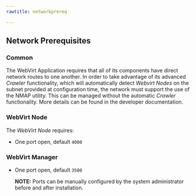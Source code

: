 ```yaml
---
rawtitle: networkprereq

---
```


## Network Prerequisites ##

### Common ###

The WebVirt Application requires that all of its components have direct network routes to one another.  In order to take advantage of its advanced *Crawler* functionality, which will automatically detect *Webvirt Nodes* on the subnet provided at configuration time, the network must support the use of the NMAP utility.  This can be managed without the automatic *Crawler* functionality.  More details can be found in the developer documentation.

### WebVirt Node ###

The *WebVirt Node* requires:

*  One port open, default `4000` 

### WebVirt Manager ###

*  One port open, default `3500` 

    **NOTE:** Ports can be manually configured by the system administrator before and after installation.  